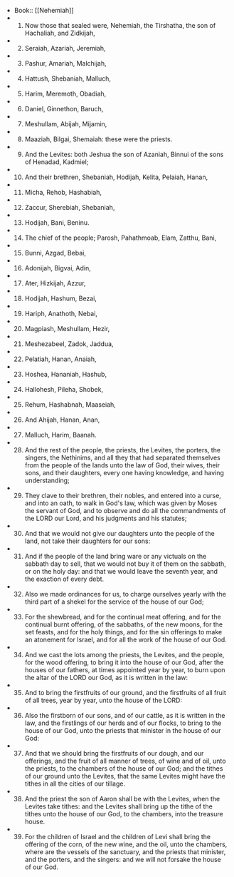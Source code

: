 - Book:: [[Nehemiah]]
- 1. Now those that sealed were, Nehemiah, the Tirshatha, the son of Hachaliah, and Zidkijah,
- 2. Seraiah, Azariah, Jeremiah,
- 3. Pashur, Amariah, Malchijah,
- 4. Hattush, Shebaniah, Malluch,
- 5. Harim, Meremoth, Obadiah,
- 6. Daniel, Ginnethon, Baruch,
- 7. Meshullam, Abijah, Mijamin,
- 8. Maaziah, Bilgai, Shemaiah: these were the priests.
- 9. And the Levites: both Jeshua the son of Azaniah, Binnui of the sons of Henadad, Kadmiel;
- 10. And their brethren, Shebaniah, Hodijah, Kelita, Pelaiah, Hanan,
- 11. Micha, Rehob, Hashabiah,
- 12. Zaccur, Sherebiah, Shebaniah,
- 13. Hodijah, Bani, Beninu.
- 14. The chief of the people; Parosh, Pahathmoab, Elam, Zatthu, Bani,
- 15. Bunni, Azgad, Bebai,
- 16. Adonijah, Bigvai, Adin,
- 17. Ater, Hizkijah, Azzur,
- 18. Hodijah, Hashum, Bezai,
- 19. Hariph, Anathoth, Nebai,
- 20. Magpiash, Meshullam, Hezir,
- 21. Meshezabeel, Zadok, Jaddua,
- 22. Pelatiah, Hanan, Anaiah,
- 23. Hoshea, Hananiah, Hashub,
- 24. Hallohesh, Pileha, Shobek,
- 25. Rehum, Hashabnah, Maaseiah,
- 26. And Ahijah, Hanan, Anan,
- 27. Malluch, Harim, Baanah.
- 28. And the rest of the people, the priests, the Levites, the porters, the singers, the Nethinims, and all they that had separated themselves from the people of the lands unto the law of God, their wives, their sons, and their daughters, every one having knowledge, and having understanding;
- 29. They clave to their brethren, their nobles, and entered into a curse, and into an oath, to walk in God's law, which was given by Moses the servant of God, and to observe and do all the commandments of the LORD our Lord, and his judgments and his statutes;
- 30. And that we would not give our daughters unto the people of the land, not take their daughters for our sons:
- 31. And if the people of the land bring ware or any victuals on the sabbath day to sell, that we would not buy it of them on the sabbath, or on the holy day: and that we would leave the seventh year, and the exaction of every debt.
- 32. Also we made ordinances for us, to charge ourselves yearly with the third part of a shekel for the service of the house of our God;
- 33. For the shewbread, and for the continual meat offering, and for the continual burnt offering, of the sabbaths, of the new moons, for the set feasts, and for the holy things, and for the sin offerings to make an atonement for Israel, and for all the work of the house of our God.
- 34. And we cast the lots among the priests, the Levites, and the people, for the wood offering, to bring it into the house of our God, after the houses of our fathers, at times appointed year by year, to burn upon the altar of the LORD our God, as it is written in the law:
- 35. And to bring the firstfruits of our ground, and the firstfruits of all fruit of all trees, year by year, unto the house of the LORD:
- 36. Also the firstborn of our sons, and of our cattle, as it is written in the law, and the firstlings of our herds and of our flocks, to bring to the house of our God, unto the priests that minister in the house of our God:
- 37. And that we should bring the firstfruits of our dough, and our offerings, and the fruit of all manner of trees, of wine and of oil, unto the priests, to the chambers of the house of our God; and the tithes of our ground unto the Levites, that the same Levites might have the tithes in all the cities of our tillage.
- 38. And the priest the son of Aaron shall be with the Levites, when the Levites take tithes: and the Levites shall bring up the tithe of the tithes unto the house of our God, to the chambers, into the treasure house.
- 39. For the children of Israel and the children of Levi shall bring the offering of the corn, of the new wine, and the oil, unto the chambers, where are the vessels of the sanctuary, and the priests that minister, and the porters, and the singers: and we will not forsake the house of our God.
